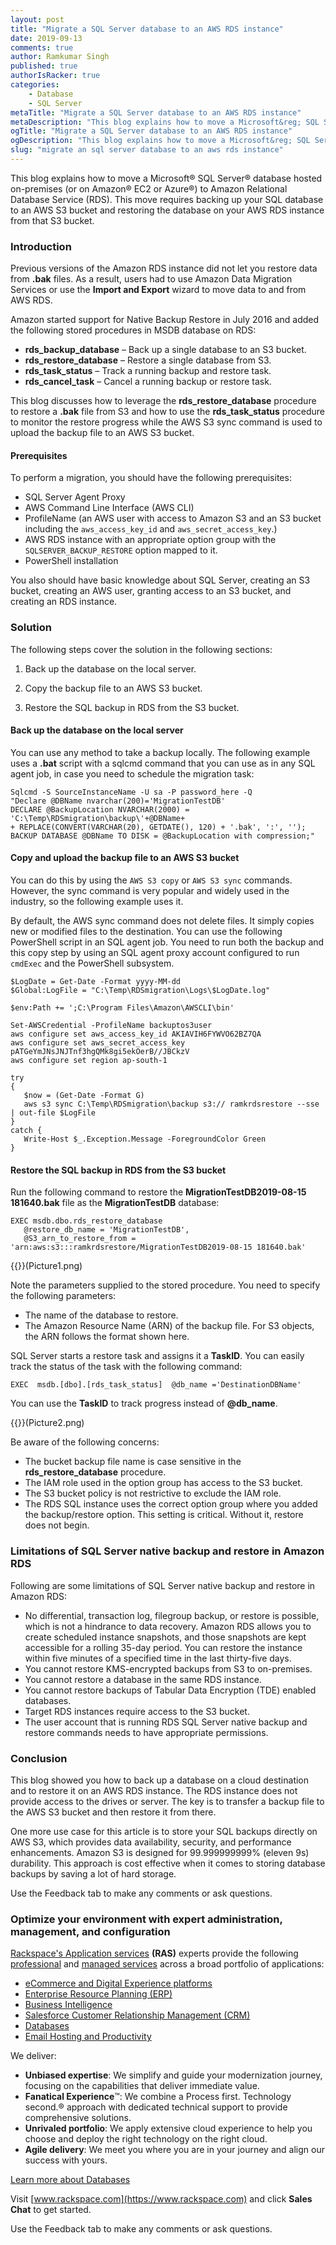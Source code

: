 ```yaml
---
layout: post
title: "Migrate a SQL Server database to an AWS RDS instance"
date: 2019-09-13
comments: true
author: Ramkumar Singh
published: true
authorIsRacker: true
categories:
    - Database
    - SQL Server
metaTitle: "Migrate a SQL Server database to an AWS RDS instance"
metaDescription: "This blog explains how to move a Microsoft&reg; SQL Server&reg; database to Amazon Relational Database Service (RDS)."
ogTitle: "Migrate a SQL Server database to an AWS RDS instance"
ogDescription: "This blog explains how to move a Microsoft&reg; SQL Server database to Amazon Relational Database Service (RDS)."
slug: "migrate an sql server database to an aws rds instance" 
---
```


This blog explains how to move a Microsoft&reg; SQL Server&reg; database hosted
on-premises (or on Amazon&reg; EC2 or Azure&reg;) to Amazon Relational Database
Service (RDS). This move requires backing up your SQL database to an AWS S3
bucket and restoring the database on your AWS RDS instance from that S3 bucket.

<!--more-->

### Introduction

Previous versions of the Amazon RDS instance did not let you restore data from
**.bak** files. As a result, users had to use Amazon Data Migration Services or
use the **Import and Export** wizard to move data to and from AWS RDS.

Amazon started support for Native Backup Restore in July 2016 and added the
following stored procedures in MSDB database on RDS:

- **rds\_backup\_database** – Back up a single database to an S3 bucket.
- **rds\_restore\_database** – Restore a single database from S3.
- **rds\_task\_status** – Track a running backup and restore task.
- **rds\_cancel\_task** – Cancel a running backup or restore task.

This blog discusses how to leverage the **rds\_restore\_database** procedure to
restore a **.bak** file from S3 and how to use the **rds\_task\_status**
procedure to monitor the restore progress while the AWS S3 sync command is used
to upload the backup file to an AWS S3 bucket.

#### Prerequisites

To perform a migration, you should have the following prerequisites:

-	SQL Server Agent Proxy
-	AWS Command Line Interface (AWS CLI)
-	ProfileName (an AWS user with access to Amazon S3 and an S3 bucket including
   the `aws_access_key_id` and `aws_secret_access_key`.)
-	AWS RDS instance with an appropriate option group with the `SQLSERVER_BACKUP_RESTORE`
   option mapped to it.
-  PowerShell installation

You also should have basic knowledge about SQL Server, creating an S3 bucket,
creating an AWS user, granting access to an S3 bucket, and creating an RDS instance.

### Solution

The following steps cover the solution in the following sections:

1.	Back up the database on the local server.

2.	Copy the backup file to an AWS S3 bucket.

3.	Restore the SQL backup in RDS from the S3 bucket.

#### Back up the database on the local server

You can use any method to take a backup locally. The following example uses a
**.bat** script with a sqlcmd command that you can use as in any SQL agent job,
in case you need to schedule the migration task:

    Sqlcmd -S SourceInstanceName -U sa -P password_here -Q
    "Declare @DBName nvarchar(200)='MigrationTestDB'
    DECLARE @BackupLocation NVARCHAR(2000) = 'C:\Temp\RDSmigration\backup\'+@DBName+
    + REPLACE(CONVERT(VARCHAR(20), GETDATE(), 120) + '.bak', ':', '');
    BACKUP DATABASE @DBName TO DISK = @BackupLocation with compression;"


#### Copy and upload the backup file to an AWS S3 bucket

You can do this by using the `AWS S3 copy` or `AWS S3 sync` commands. However, the
sync command is very popular and widely used in the industry, so the following
example uses it.

By default, the AWS sync command does not delete files. It simply copies new or
modified files to the destination. You can use the following PowerShell script
in an SQL agent job. You need to run both the backup and this copy step by using
an SQL agent proxy account configured to run `cmdExec` and the PowerShell
subsystem.

    $LogDate = Get-Date -Format yyyy-MM-dd
    $Global:LogFile = "C:\Temp\RDSmigration\Logs\$LogDate.log"

    $env:Path += ';C:\Program Files\Amazon\AWSCLI\bin'

    Set-AWSCredential -ProfileName backuptos3user
    aws configure set aws_access_key_id AKIAVIH6FYWVO62BZ7QA
    aws configure set aws_secret_access_key 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
    aws configure set region ap-south-1

    try
    {
       $now = (Get-Date -Format G)
       aws s3 sync C:\Temp\RDSmigration\backup s3:// ramkrdsrestore --sse | out-file $LogFile
    }
    catch {
       Write-Host $_.Exception.Message -ForegroundColor Green
    }

#### Restore the SQL backup in RDS from the S3 bucket

Run the following command to restore the **MigrationTestDB2019-08-15 181640.bak**
file as the **MigrationTestDB** database:

    EXEC msdb.dbo.rds_restore_database
       @restore_db_name = 'MigrationTestDB',
       @S3_arn_to_restore_from = 'arn:aws:s3:::ramkrdsrestore/MigrationTestDB2019-08-15 181640.bak'

{{<image src="" title="" alt="">}}(Picture1.png)

Note the parameters supplied to the stored procedure. You need to specify the
following parameters:

-	The name of the database to restore.
-	The Amazon Resource Name (ARN) of the backup file. For S3 objects, the ARN
   follows the format shown here.

SQL Server starts a restore task and assigns it a **TaskID**. You can easily
track the status of the task with the following command:

    EXEC  msdb.[dbo].[rds_task_status]  @db_name ='DestinationDBName'

You can use the **TaskID** to track progress instead of **@db_name**.

{{<image src="" title="" alt="">}}(Picture2.png)

Be aware of the following concerns:

-	The bucket backup file name is case sensitive in the **rds\_restore\_database**
   procedure.
-	The IAM role used in the option group has access to the S3 bucket.
-	The S3 bucket policy is not restrictive to exclude the IAM role.
-	The RDS SQL instance uses the correct option group where you added the
   backup/restore option. This setting is critical. Without it, restore does not
   begin.

### Limitations of SQL Server native backup and restore in Amazon RDS

Following are some limitations of SQL Server native backup and restore in Amazon
RDS:

-	No differential, transaction log, filegroup backup, or restore is possible,
   which is not a hindrance to data recovery. Amazon RDS allows you to create
   scheduled instance snapshots, and those snapshots are kept accessible for a
   rolling 35-day period. You can restore the instance within five minutes of a
   specified time in the last thirty-five days.
-	You cannot restore KMS-encrypted backups from S3 to on-premises.
-	You cannot restore a database in the same RDS instance.
-  You cannot restore backups of Tabular Data Encryption (TDE) enabled databases.
-	Target RDS instances require access to the S3 bucket.
-	The user account that is running RDS SQL Server native backup and restore
   commands needs to have appropriate permissions.

### Conclusion

This blog showed you how to back up a database on a cloud destination and to
restore it on an AWS RDS instance. The RDS instance does not provide access to
the drives or server. The key is to transfer a backup file to the AWS S3
bucket and then restore it from there.

One more use case for this article is to store your SQL backups directly on AWS
S3, which provides data availability, security, and performance enhancements.
Amazon S3 is designed for 99.999999999% (eleven 9s) durability. This approach
is cost effective when it comes to storing database backups by saving a lot of
hard storage.

Use the Feedback tab to make any comments or ask questions.

### Optimize your environment with expert administration, management, and configuration

[Rackspace's Application services](https://www.rackspace.com/application-management/managed-services)
**(RAS)** experts provide the following [professional](https://www.rackspace.com/application-management/professional-services)
and
[managed services](https://www.rackspace.com/application-management/managed-services) across
a broad portfolio of applications:

- [eCommerce and Digital Experience platforms](https://www.rackspace.com/ecommerce-digital-experience)
- [Enterprise Resource Planning (ERP)](https://www.rackspace.com/erp)
- [Business Intelligence](https://www.rackspace.com/business-intelligence)
- [Salesforce Customer Relationship Management (CRM)](https://www.rackspace.com/salesforce-managed-services)
- [Databases](https://www.rackspace.com/dba-services)
- [Email Hosting and Productivity](https://www.rackspace.com/email-hosting)

We deliver:

- **Unbiased expertise**: We simplify and guide your modernization journey,
focusing on the capabilities that deliver immediate value.
- **Fanatical Experience**&trade;: We combine a Process first. Technology second.&reg;
approach with dedicated technical support to provide comprehensive solutions.
- **Unrivaled portfolio**: We apply extensive cloud experience to help you
choose and deploy the right technology on the right cloud.
- **Agile delivery**: We meet you where you are in your journey and align
our success with yours.

<a class="cta teal" id="cta" href="https://www.rackspace.com/dba-services">Learn more about Databases</a>

Visit [www.rackspace.com](https://www.rackspace.com) and click **Sales Chat**
to get started.

Use the Feedback tab to make any comments or ask questions.

